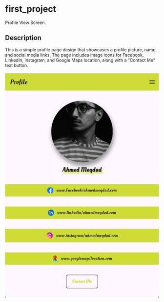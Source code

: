 # first_project

Profile View Screen.

## Description

This is a simple profile page design that showcases a profile picture, name, and social media links. The page includes image icons for Facebook, LinkedIn, Instagram, and Google Maps location, along with a "Contact Me" text button.

![Profile View](images/profile_view.png)